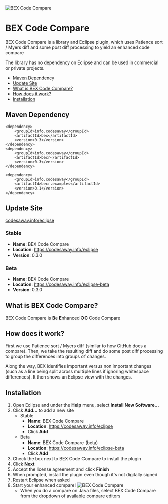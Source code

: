 ![BEX Code Compare](https://codesaway.info/images/BEXCodeCompare.png)

# BEX Code Compare
BEX Code Compare is a library and Eclipse plugin, which uses Patience sort / Myers diff and some post diff processing to yield an enhanced code compare

The library has no dependency on Eclipse and can be used in commercial or private projects.

 - [Maven Dependency](#maven-dependency)
 - [Update Site](#update-site)
 - [What is BEX Code Compare?](#what)
 - [How does it work?](#how)
 - [Installation](#install)

<a name="maven-dependency"></a>
## Maven Dependency

    <dependency>
        <groupId>info.codesaway</groupId>
        <artifactId>bex</artifactId>
        <version>0.3</version>
    </dependency>
    <dependency>
        <groupId>info.codesaway</groupId>
        <artifactId>becr</artifactId>
        <version>0.3</version>
    </dependency>
    
    <dependency>
        <groupId>info.codesaway</groupId>
        <artifactId>becr.examples</artifactId>
        <version>0.1</version>
    </dependency>


<a name="update-site"></a>
## Update Site
[codesaway.info/eclipse](https://codesaway.info/eclipse)

### Stable
* **Name**: BEX Code Compare
* **Location**: https://codesaway.info/eclipse
* **Version**: 0.3.0

### Beta
* **Name**: BEX Code Compare
* **Location**: https://codesaway.info/eclipse-beta
* **Version**: 0.3.0

<a name="what"></a>
## What is BEX Code Compare?
BEX Code Compare is **B**e **E**nhanced **ϽC** Code Compare

<a name="how"></a>
## How does it work?

First we use Patience sort / Myers diff (similar to how GitHub does a compare). Then, we take the resulting diff and do some post diff processing to group the differences into groups of changes.

Along the way, BEX identifies important versus non important changes (such as a line being split across multiple lines if ignoring whitespace differences). It then shows an Eclipse view with the changes.

<a name="install"></a>
## Installation
1. Open Eclipse and under the **Help** menu, select **Install New Software...**
2. Click **Add...** to add a new site
   * Stable
      * **Name**: BEX Code Compare
      * **Location**: https://codesaway.info/eclipse
      * Click **Add**
   * Beta
      * **Name**: BEX Code Compare (beta)
      * **Location**: https://codesaway.info/eclipse-beta
      * Click **Add**
3. Check the box next to BEX Code Compare to install the plugin
4. Click **Next**
5. Accept the license agreement and click **Finish**
6. When prompted, install the plugin even though it's not digitally signed
7. Restart Eclipse when asked
8. Start your enhanced compare! ![BEX Code Compare](https://codesaway.info/images/BEX@2x.png)
   * When you do a compare on Java files, select BEX Code Compare from the dropdown of available compare editors
